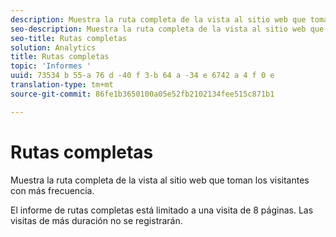 ```yaml
---
description: Muestra la ruta completa de la vista al sitio web que toman los visitantes con más frecuencia.
seo-description: Muestra la ruta completa de la vista al sitio web que toman los visitantes con más frecuencia.
seo-title: Rutas completas
solution: Analytics
title: Rutas completas
topic: 'Informes '
uuid: 73534 b 55-a 76 d -40 f 3-b 64 a -34 e 6742 a 4 f 0 e
translation-type: tm+mt
source-git-commit: 86fe1b3650100a05e52fb2102134fee515c871b1

---
```



# Rutas completas

Muestra la ruta completa de la vista al sitio web que toman los visitantes con más frecuencia.

El informe de rutas completas está limitado a una visita de 8 páginas. Las visitas de más duración no se registrarán.
